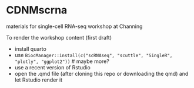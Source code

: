# CDNMscrna

materials for single-cell RNA-seq workshop at Channing

To render the workshop content (first draft)

- install quarto
- use `BiocManager::install(c("scRNAseq", "scuttle", "SingleR", "plotly", "ggplot2"))` # maybe more?
- use a recent version of Rstudio
- open the .qmd file (after cloning this repo or downloading the qmd) and let Rstudio render it
